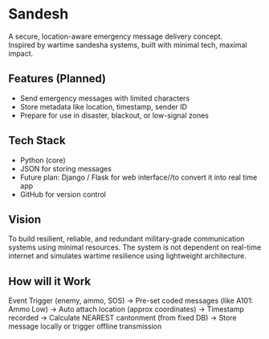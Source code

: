 # Sandesh 
A secure, location-aware emergency message delivery concept.  
Inspired by wartime sandesha systems, built with minimal tech, maximal impact.



## Features (Planned)
- Send emergency messages with limited characters
- Store metadata like location, timestamp, sender ID
- Prepare for use in disaster, blackout, or low-signal zones



## Tech Stack
- Python (core)
- JSON for storing messages
- Future plan: Django / Flask for web interface//to convert it into real time app
- GitHub for version control


## Vision
To build resilient, reliable, and redundant military-grade communication systems using minimal resources.
The system is not dependent on real-time internet and simulates wartime resilience using lightweight architecture.

## How will it Work
 Event Trigger (enemy, ammo, SOS)
->
 Pre-set coded messages (like A101: Ammo Low)
->
Auto attach location (approx coordinates)
->
Timestamp recorded
->
Calculate NEAREST cantonment (from fixed DB)
->
Store message locally or trigger offline transmission